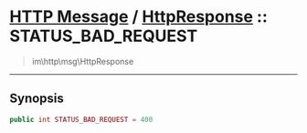 # [HTTP Message](http.md) / [HttpResponse](http-HttpResponse.md) :: STATUS_BAD_REQUEST
 > im\http\msg\HttpResponse
____

## Synopsis
```php
public int STATUS_BAD_REQUEST = 400
```
